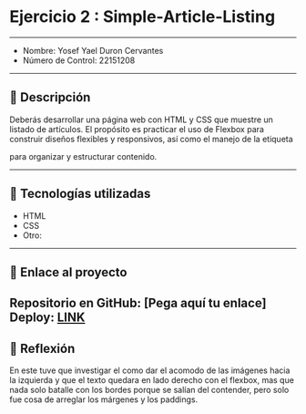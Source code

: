 # Ejercicio 2 : Simple-Article-Listing

---

- Nombre: Yosef Yael Duron Cervantes
- Número de Control: 22151208

---

## 📌 Descripción
Deberás desarrollar una página web con HTML y CSS que muestre un listado de artículos.
El propósito es practicar el uso de Flexbox para construir diseños flexibles y responsivos, así como el manejo de la etiqueta <article> para organizar y estructurar contenido.

---

## 🚀 Tecnologías utilizadas
- HTML  
- CSS  
- Otro: 

---

## 🔗 Enlace al proyecto
Repositorio en GitHub: [Pega aquí tu enlace]  
Deploy: [LINK](https://github.com/YosefDC6/EJERCICIO2.git)
---

## 📝 Reflexión
En este tuve que investigar el como dar el acomodo de las imágenes hacia la izquierda y que el texto quedara en lado derecho con el flexbox, mas que nada solo batalle con los bordes porque se salían del contender, pero solo fue cosa de arreglar los márgenes y los paddings.

